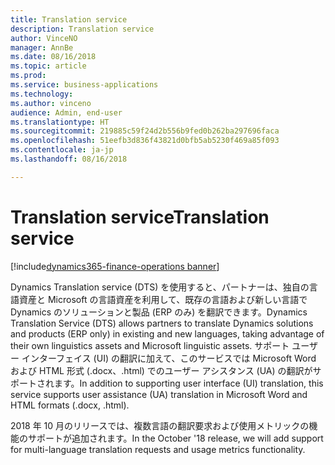 ```yaml
---
title: Translation service
description: Translation service
author: VinceNO
manager: AnnBe
ms.date: 08/16/2018
ms.topic: article
ms.prod: 
ms.service: business-applications
ms.technology: 
ms.author: vinceno
audience: Admin, end-user
ms.translationtype: HT
ms.sourcegitcommit: 219885c59f24d2b556b9fed0b262ba297696faca
ms.openlocfilehash: 51eefb3d836f43821d0bfb5ab5230f469a85f093
ms.contentlocale: ja-jp
ms.lasthandoff: 08/16/2018

---
```

#  <a name="translation-service"></a><span data-ttu-id="8c57d-103">Translation service</span><span class="sxs-lookup"><span data-stu-id="8c57d-103">Translation service</span></span>

[!include[dynamics365-finance-operations banner](../includes/dynamics365-finance-operations.md)]

<span data-ttu-id="8c57d-104">Dynamics Translation service (DTS) を使用すると、パートナーは、独自の言語資産と Microsoft の言語資産を利用して、既存の言語および新しい言語で Dynamics のソリューションと製品 (ERP のみ) を翻訳できます。</span><span class="sxs-lookup"><span data-stu-id="8c57d-104">Dynamics Translation Service (DTS) allows partners to translate Dynamics solutions and products (ERP only) in existing and new languages, taking advantage of their own linguistics assets and Microsoft linguistic assets.</span></span> <span data-ttu-id="8c57d-105">サポート ユーザー インターフェイス (UI) の翻訳に加えて、このサービスでは Microsoft Word および HTML 形式 (.docx、.html) でのユーザー アシスタンス (UA) の翻訳がサポートされます。</span><span class="sxs-lookup"><span data-stu-id="8c57d-105">In addition to supporting user interface (UI) translation, this service supports user assistance (UA) translation in Microsoft Word and HTML formats (.docx, .html).</span></span> 

<span data-ttu-id="8c57d-106">2018 年 10 月のリリースでは、複数言語の翻訳要求および使用メトリックの機能のサポートが追加されます。</span><span class="sxs-lookup"><span data-stu-id="8c57d-106">In the October '18 release, we will add support for multi-language translation requests and usage metrics functionality.</span></span>

